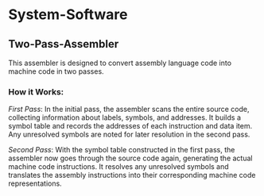# System-Software

## Two-Pass-Assembler

This assembler is designed to convert assembly language code into machine code in two passes.

### How it Works:

*First Pass*: In the initial pass, the assembler scans the entire source code, collecting information about labels, symbols, and addresses. It builds a symbol table and records the addresses of each instruction and data item. Any unresolved symbols are noted for later resolution in the second pass.

*Second Pass*: With the symbol table constructed in the first pass, the assembler now goes through the source code again, generating the actual machine code instructions. It resolves any unresolved symbols and translates the assembly instructions into their corresponding machine code representations.

